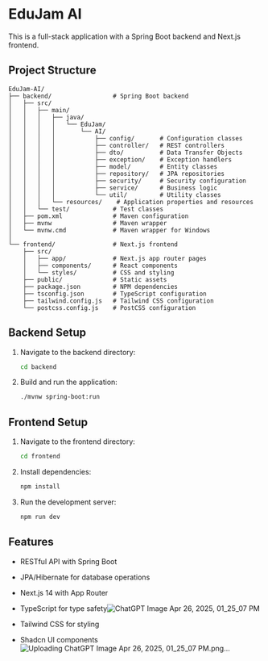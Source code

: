 # EduJam AI

This is a full-stack application with a Spring Boot backend and Next.js frontend.

## Project Structure

```
EduJam-AI/
├── backend/                 # Spring Boot backend
│   ├── src/
│   │   ├── main/
│   │   │   ├── java/
│   │   │   │   └── EduJam/
│   │   │   │       └── AI/
│   │   │   │           ├── config/       # Configuration classes
│   │   │   │           ├── controller/   # REST controllers
│   │   │   │           ├── dto/          # Data Transfer Objects
│   │   │   │           ├── exception/    # Exception handlers
│   │   │   │           ├── model/        # Entity classes
│   │   │   │           ├── repository/   # JPA repositories
│   │   │   │           ├── security/     # Security configuration
│   │   │   │           ├── service/      # Business logic
│   │   │   │           └── util/         # Utility classes
│   │   │   └── resources/    # Application properties and resources
│   │   └── test/            # Test classes
│   ├── pom.xml              # Maven configuration
│   ├── mvnw                 # Maven wrapper
│   └── mvnw.cmd             # Maven wrapper for Windows
│
└── frontend/                # Next.js frontend
    ├── src/
    │   ├── app/             # Next.js app router pages
    │   ├── components/      # React components
    │   └── styles/          # CSS and styling
    ├── public/              # Static assets
    ├── package.json         # NPM dependencies
    ├── tsconfig.json        # TypeScript configuration
    ├── tailwind.config.js   # Tailwind CSS configuration
    └── postcss.config.js    # PostCSS configuration
```

## Backend Setup

1. Navigate to the backend directory:
   ```bash
   cd backend
   ```

2. Build and run the application:
   ```bash
   ./mvnw spring-boot:run
   ```

## Frontend Setup

1. Navigate to the frontend directory:
   ```bash
   cd frontend
   ```

2. Install dependencies:
   ```bash
   npm install
   ```

3. Run the development server:
   ```bash
   npm run dev
   ```

## Features

- RESTful API with Spring Boot
- JPA/Hibernate for database operations
- Next.js 14 with App Router
- TypeScript for type safety![ChatGPT Image Apr 26, 2025, 01_25_07 PM](https://github.com/user-attachments/assets/23db07f7-0005-4514-9e1d-bb19eafab4d7)

- Tailwind CSS for styling
- Shadcn UI components
![Uploading ChatGPT Image Apr 26, 2025, 01_25_07 PM.png…]()

